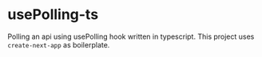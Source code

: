 # usePolling-ts
Polling an api using usePolling hook written in typescript. This project uses `create-next-app` as boilerplate.
